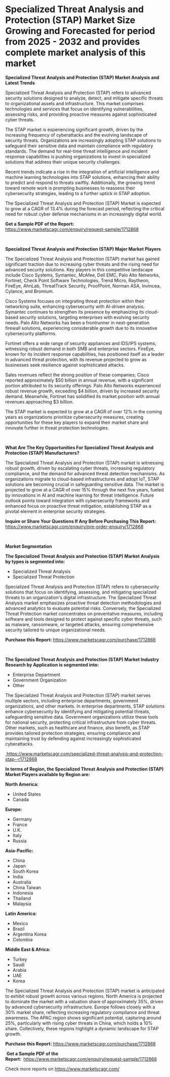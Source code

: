 <p><h1>Specialized Threat Analysis and Protection (STAP) Market Size Growing and Forecasted for period from 2025 - 2032 and provides complete market analysis of this market</h1></p><p><strong>Specialized Threat Analysis and Protection (STAP) Market Analysis and Latest Trends</strong></p>
<p><p>Specialized Threat Analysis and Protection (STAP) refers to advanced security solutions designed to analyze, detect, and mitigate specific threats to organizational assets and infrastructure. This market comprises technologies and services that focus on identifying vulnerabilities, assessing risks, and providing proactive measures against sophisticated cyber threats.</p><p>The STAP market is experiencing significant growth, driven by the increasing frequency of cyberattacks and the evolving landscape of security threats. Organizations are increasingly adopting STAP solutions to safeguard their sensitive data and maintain compliance with regulatory standards. The demand for real-time threat intelligence and incident response capabilities is pushing organizations to invest in specialized solutions that address their unique security challenges.</p><p>Recent trends indicate a rise in the integration of artificial intelligence and machine learning technologies into STAP solutions, enhancing their ability to predict and respond to threats swiftly. Additionally, the growing trend toward remote work is prompting businesses to reassess their cybersecurity strategies, leading to a further uptick in STAP adoption.</p><p>The Specialized Threat Analysis and Protection (STAP) Market is expected to grow at a CAGR of 13.4% during the forecast period, reflecting the critical need for robust cyber defense mechanisms in an increasingly digital world.</p></p>
<p><strong>Get a Sample PDF of the Report:&nbsp;</strong> <a href="https://www.marketscagr.com/enquiry/request-sample/1712868?utm_campaign=3221&utm_medium=2&utm_source=Github&utm_content=ia&utm_term=28032025&utm_id=specialized-threat-analysis-and-protection-stap">https://www.marketscagr.com/enquiry/request-sample/1712868</a></p>
<p>&nbsp;</p>
<p><strong>Specialized Threat Analysis and Protection (STAP) Major Market Players</strong></p>
<p><p>The Specialized Threat Analysis and Protection (STAP) market has gained significant traction due to increasing cyber threats and the rising need for advanced security solutions. Key players in this competitive landscape include Cisco Systems, Symantec, McAfee, Dell EMC, Palo Alto Networks, Fortinet, Check Point Software Technologies, Trend Micro, Raytheon, FireEye, AhnLab, ThreatTrack Security, ProofPoint, Norman ASA, Invincea, Cylance, and Bromium.</p><p>Cisco Systems focuses on integrating threat protection within their networking suite, enhancing cybersecurity with AI-driven analysis. Symantec continues to strengthen its presence by emphasizing its cloud-based security solutions, targeting enterprises with evolving security needs. Palo Alto Networks has been a frontrunner in next-generation firewall solutions, experiencing considerable growth due to its innovative cybersecurity platforms.</p><p>Fortinet offers a wide range of security appliances and IDS/IPS systems, witnessing robust demand in both SMB and enterprise sectors. FireEye, known for its incident response capabilities, has positioned itself as a leader in advanced threat protection, with its revenue projected to grow as businesses seek resilience against sophisticated attacks.</p><p>Sales revenues reflect the strong position of these companies; Cisco reported approximately $50 billion in annual revenue, with a significant portion attributed to its security offerings. Palo Alto Networks experienced robust revenue growth, exceeding $4 billion, driven by increased security demand. Meanwhile, Fortinet has solidified its market position with annual revenues approaching $3 billion.</p><p>The STAP market is expected to grow at a CAGR of over 12% in the coming years as organizations prioritize cybersecurity measures, creating opportunities for these key players to expand their market share and innovate further in threat protection technologies.</p></p>
<p>&nbsp;</p>
<p><strong>What Are The Key Opportunities For Specialized Threat Analysis and Protection (STAP) Manufacturers?</strong></p>
<p><p>The Specialized Threat Analysis and Protection (STAP) market is witnessing robust growth, driven by escalating cyber threats, increasing regulatory compliance, and the demand for advanced threat detection mechanisms. As organizations migrate to cloud-based infrastructures and adopt IoT, STAP solutions are becoming crucial in safeguarding sensitive data. The market is projected to grow at a CAGR of over 15% through the next five years, fueled by innovations in AI and machine learning for threat intelligence. Future outlook points toward integration with cybersecurity frameworks and enhanced focus on proactive threat mitigation, establishing STAP as a pivotal element in enterprise security strategies.</p></p>
<p><strong>Inquire or Share Your Questions If Any Before Purchasing This Report:</strong> <a href="https://www.marketscagr.com/enquiry/pre-order-enquiry/1712868?utm_campaign=3221&utm_medium=2&utm_source=Github&utm_content=ia&utm_term=28032025&utm_id=specialized-threat-analysis-and-protection-stap">https://www.marketscagr.com/enquiry/pre-order-enquiry/1712868</a></p>
<p>&nbsp;</p>
<p><strong>Market Segmentation</strong></p>
<p><strong>The Specialized Threat Analysis and Protection (STAP) Market Analysis by types is segmented into:</strong></p>
<p><ul><li>Specialized Threat Analysis</li><li>Specialized Threat Protection</li></ul></p>
<p><p>Specialized Threat Analysis and Protection (STAP) refers to cybersecurity solutions that focus on identifying, assessing, and mitigating specialized threats to an organization's digital infrastructure. The Specialized Threat Analysis market emphasizes proactive threat detection methodologies and advanced analytics to evaluate potential risks. Conversely, the Specialized Threat Protection market concentrates on preventative measures, including software and tools designed to protect against specific cyber threats, such as malware, ransomware, or targeted attacks, ensuring comprehensive security tailored to unique organizational needs.</p></p>
<p><strong>Purchase this Report:&nbsp;</strong><a href="https://www.marketscagr.com/purchase/1712868?utm_campaign=3221&utm_medium=2&utm_source=Github&utm_content=ia&utm_term=28032025&utm_id=specialized-threat-analysis-and-protection-stap">https://www.marketscagr.com/purchase/1712868</a></p>
<p>&nbsp;</p>
<p><strong>The Specialized Threat Analysis and Protection (STAP) Market Industry Research by Application is segmented into:</strong></p>
<p><ul><li>Enterprise Department</li><li>Government Organization</li><li>Other</li></ul></p>
<p><p>The Specialized Threat Analysis and Protection (STAP) market serves multiple sectors, including enterprise departments, government organizations, and other markets. In enterprise departments, STAP solutions enhance cybersecurity by identifying and mitigating potential threats, safeguarding sensitive data. Government organizations utilize these tools for national security, protecting critical infrastructure from cyber threats. Other markets, such as healthcare and finance, also benefit, as STAP provides tailored protection strategies, ensuring compliance and maintaining trust by defending against increasingly sophisticated cyberattacks.</p></p>
<p><a href="https://www.marketscagr.com/specialized-threat-analysis-and-protection-stap--r1712868?utm_campaign=3221&utm_medium=2&utm_source=Github&utm_content=ia&utm_term=28032025&utm_id=specialized-threat-analysis-and-protection-stap">&nbsp;https://www.marketscagr.com/specialized-threat-analysis-and-protection-stap--r1712868</a></p>
<p><strong>In terms of Region, the Specialized Threat Analysis and Protection (STAP) Market Players available by Region are:</strong></p>
<p>
    <p> <strong> North America: </strong>
        <ul>
            <li>United States</li>
            <li>Canada</li>
        </ul>
        </p> 
    <p> <strong> Europe: </strong>
        <ul>
            <li>Germany</li>
            <li>France</li>
            <li>U.K.</li>
            <li>Italy</li>
            <li>Russia</li>
        </ul>
        </p> 
    <p> <strong> Asia-Pacific: </strong>
        <ul>
            <li>China</li>
            <li>Japan</li>
            <li>South Korea</li>
            <li>India</li>
            <li>Australia</li>
            <li>China Taiwan</li>
            <li>Indonesia</li>
            <li>Thailand</li>
            <li>Malaysia</li>
        </ul>
        </p> 
    <p> <strong> Latin America: </strong>
        <ul>
            <li>Mexico</li>
            <li>Brazil</li>
            <li>Argentina Korea</li>
            <li>Colombia</li>
        </ul>
        </p> 
    <p> <strong> Middle East & Africa: </strong>
        <ul>
            <li>Turkey</li>
            <li>Saudi</li>
            <li>Arabia</li>
            <li>UAE</li>
            <li>Korea</li>
        </ul>
    </p>
    </p>
<p><p>The Specialized Threat Analysis and Protection (STAP) market is anticipated to exhibit robust growth across various regions. North America is projected to dominate the market with a valuation share of approximately 35%, driven by advanced cybersecurity infrastructure. Europe follows closely with a 30% market share, reflecting increasing regulatory compliance and threat awareness. The APAC region shows significant potential, capturing around 25%, particularly with rising cyber threats in China, which holds a 10% share. Collectively, these regions highlight a dynamic landscape for STAP growth.</p></p>
<p><strong>Purchase this Report: </strong><a href="https://www.marketscagr.com/purchase/1712868?utm_campaign=3221&utm_medium=2&utm_source=Github&utm_content=ia&utm_term=28032025&utm_id=specialized-threat-analysis-and-protection-stap">https://www.marketscagr.com/purchase/1712868</a></p>
<p>&nbsp;<strong>Get a Sample PDF of the Report:&nbsp;&nbsp;</strong><a href="https://www.marketscagr.com/enquiry/request-sample/1712868?utm_campaign=3221&utm_medium=2&utm_source=Github&utm_content=ia&utm_term=28032025&utm_id=specialized-threat-analysis-and-protection-stap">https://www.marketscagr.com/enquiry/request-sample/1712868</a></p>
<p><strong></strong></p>
<p>Check more reports on <a href="https://www.marketscagr.com/?utm_campaign=3221&utm_medium=2&utm_source=Github&utm_content=ia&utm_term=28032025&utm_id=specialized-threat-analysis-and-protection-stap">https://www.marketscagr.com/</a></p>